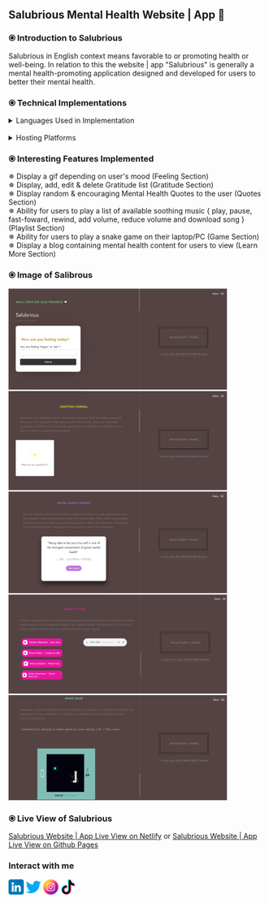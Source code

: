 ## Salubrious Mental Health Website | App 🤍

### ⦿ Introduction to Salubrious
Salubrious in English context means favorable to or promoting health or well-being. In relation to this the website | app "Salubrious" is generally a mental health-promoting application designed and developed for users to better their mental health. 


### ⦿ Technical Implementations
<details><summary>
Languages Used in Implementation
</summary> <br>
• Html 5 <br>
• Css 3 <br>
• Javascript
</details> <br>

<details><summary>
Hosting Platforms
</summary> <br>
• Github Pages <br>
• Netlify 
</details>

### ⦿ Interesting Features Implemented
✵ Display a gif depending on user's mood  (Feeling Section) <br>
✵ Display, add, edit & delete Gratitude list (Gratitude Section) <br>
✵ Display random & encouraging Mental Health Quotes to the user (Quotes Section) <br>
✵ Ability for users to play a list of available soothing music { play, pause, fast-foward, rewind, add volume, reduce volume and download song } (Playlist Section) <br>
✵ Ability for users to play a snake game on their laptop/PC (Game Section)
✵ Display a blog containing mental health content for users to view (Learn More Section)

### ⦿ Image of Salibrous <br>
<img src="readme-images\feelings-sec.png" width="430px">
<img src="readme-images\gratitude-sec.png" width="430px">
<img src="readme-images\quotes-sec.png" width="430px">
<img src="readme-images\playlist-sec.png" width="430px"> 
<img src="readme-images\game-sec.png" width="430px"> <br>

### ⦿ Live View of Salubrious <br>
[Salubrious Website | App Live View on Netlify](https://salubrious.netlify.app/) or [Salubrious Website | App Live View on Github Pages](https://waasike.github.io/code_your_feels/)

### Interact with me 

<a href="https://www.linkedin.com/in/mitchelle-wasike-62b99123b/"><img src="icons\linkedin.png" width= "30px"></a>
<a href="https://twitter.com/waasikee"><img src="icons\twitter.png" width= "30px"></a>
<a href="https://www.instagram.com/waasike/"><img src="icons\instagram.png" width= "30px"></a>
<a href="https://www.tiktok.com/@waasike"><img src="icons\tik-tok.png" width= "30px"></a>